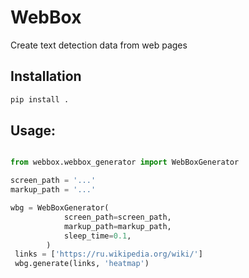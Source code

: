 # WebBox
Create text detection data from web pages

## Installation

```bash
pip install .
```

## Usage:
```python

from webbox.webbox_generator import WebBoxGenerator

screen_path = '...'
markup_path = '...'

wbg = WebBoxGenerator(
            screen_path=screen_path,
            markup_path=markup_path,
            sleep_time=0.1,
        )
 links = ['https://ru.wikipedia.org/wiki/']
 wbg.generate(links, 'heatmap')
 ```
